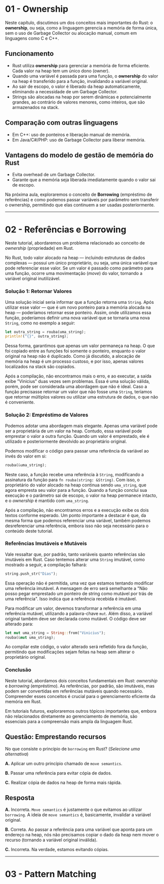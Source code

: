 # 01 - Ownership

Neste capítulo, discutimos um dos conceitos mais importantes do Rust: o **ownership**, ou seja, como a linguagem gerencia a memória de forma única, sem o uso de Garbage Collector ou alocação manual, comum em linguagens como C e C++.

## Funcionamento

- Rust utiliza **ownership** para gerenciar a memória de forma eficiente. Cada valor na heap tem um único dono (owner).
- Quando uma variável é passada para uma função, o **ownership** do valor na heap é transferido para a função, invalidando a variável original.
- Ao sair de escopo, o valor é liberado da heap automaticamente, eliminando a necessidade de um Garbage Collector.
- Strings são alocadas na heap por serem dinâmicas e potencialmente grandes, ao contrário de valores menores, como inteiros, que são armazenados na stack.

## Comparação com outras linguagens

  - Em C++: uso de ponteiros e liberação manual de memória.
  - Em Java/C#/PHP: uso de Garbage Collector para liberar memória.

## Vantagens do modelo de gestão de memória do Rust

  - Evita overhead de um Garbage Collector.
  - Garante que a memória seja liberada imediatamente quando o valor sai de escopo.

Na próxima aula, exploraremos o conceito de **Borrowing** (empréstimo de referências) e como podemos passar variáveis por parâmetro sem transferir o ownership, permitindo que elas continuem a ser usadas posteriormente.

---

# 02 - Referências e Borrowing

Neste tutorial, abordaremos um problema relacionado ao conceito de *ownership* (propriedade) em Rust.

No Rust, todo valor alocado na heap — incluindo estruturas de dados complexas — possui um único proprietário, ou seja, uma única variável que pode referenciar esse valor. Se um valor é passado como parâmetro para uma função, ocorre uma movimentação (*move*) do valor, tornando a variável original inutilizável.

### Solução 1: Retornar Valores

Uma solução inicial seria informar que a função retorna uma `String`. Após utilizar esse valor — que é um novo ponteiro para a memória alocada na heap — poderíamos retornar esse ponteiro. Assim, onde utilizamos essa função, poderíamos definir uma nova variável que se tornaria uma nova `String`, como no exemplo a seguir:

```rust
let outra_string = rouba(uma_string);
println!("{}", outra_string);
```

Dessa forma, garantimos que apenas um valor permaneça na heap. O que foi copiado entre as funções foi somente o ponteiro, enquanto o valor original na heap não é duplicado. Como já discutido, a alocação de memória na heap é um processo custoso, e por isso, apenas valores localizados na stack são copiados.

Após a compilação, não encontramos mais o erro, e ao executar, a saída exibe "Vinicius" duas vezes sem problemas. Essa é uma solução válida, porém, pode ser considerada uma abordagem que não é ideal. Caso a função precisasse retornar um valor que não fosse uma `String`, teríamos que retornar múltiplos valores ou utilizar uma estrutura de dados, o que não é conveniente.

### Solução 2: Empréstimo de Valores

Podemos adotar uma abordagem mais elegante. Apenas uma variável pode ser a proprietária de um valor na heap. Contudo, essa variável pode emprestar o valor a outra função. Quando um valor é emprestado, ele é utilizado e posteriormente devolvido ao proprietário original.

Podemos modificar o código para passar uma referência da variável ao invés do valor em si:

```rust
rouba(&uma_string);
```

Neste caso, a função recebe uma referência à `String`, modificando a assinatura da função para `fn rouba(string: &String)`. Com isso, o proprietário do valor alocado na heap continua sendo `uma_string`, que agora empresta seu valor para a função. Quando a função conclui sua execução e o parâmetro sai de escopo, o valor na heap permanece intacto, e o *ownership* é mantido com `uma_string`.

Após a compilação, não encontramos erros e a execução exibe os dois textos conforme esperado. Um ponto importante a destacar é que, da mesma forma que podemos referenciar uma variável, também podemos desreferenciar uma referência, embora isso não seja necessário para o conteúdo deste tutorial.

### Referências Imutáveis e Mutáveis

Vale ressaltar que, por padrão, tanto variáveis quanto referências são imutáveis em Rust. Caso tentemos alterar uma `String` imutável, como mostrado a seguir, a compilação falhará:

```rust
string.push_str("Dias");
```

Essa operação não é permitida, uma vez que estamos tentando modificar uma referência imutável. A mensagem de erro será semelhante a "Não posso pegar emprestado um ponteiro de string como mutável por trás de uma referência". Isso indica que a referência recebida é imutável.

Para modificar um valor, devemos transformar a referência em uma referência mutável, utilizando a palavra-chave `mut`. Além disso, a variável original também deve ser declarada como mutável. O código deve ser alterado para:

```rust
let mut uma_string = String::from("Vinicius");
rouba(&mut uma_string);
```

Ao compilar este código, o valor alterado será refletido fora da função, permitindo que modificações sejam feitas na heap sem alterar o proprietário original.

### Conclusão

Neste tutorial, abordamos dois conceitos fundamentais em Rust: *ownership* e *borrowing* (empréstimo). As referências, por padrão, são imutáveis, mas podem ser convertidas em referências mutáveis quando necessário. Compreender esses conceitos é crucial para o gerenciamento eficiente da memória em Rust.

Em tutoriais futuros, exploraremos outros tópicos importantes que, embora não relacionados diretamente ao gerenciamento de memória, são essenciais para a compreensão mais ampla da linguagem Rust.

## Questão: Emprestando recursos

No que consiste o princípio de `borrowing` em Rust? (*Selecione uma alternativa*)

**A.** Aplicar um outro princípio chamado de `move semantics`.

**B.** Passar uma referência para evitar cópia de dados.

**C.** Realizar cópia de dados na heap de forma mais rápida.

## Resposta

**A.** Incorreta. `Move semantics` é justamente o que evitamos ao utilizar `borrowing`. A ideia de `move semantics` é, basicamente, invalidar a variável original.

**B.** Correta. Ao passar a referência para uma variável que aponta para um endereço na heap, nós não precisamos copiar o dado da heap nem mover o recurso (tornando a variável original inválida).

**C.** Incorreta. Na verdade, estamos evitando cópias.

---

# 03 - Pattern Matching
